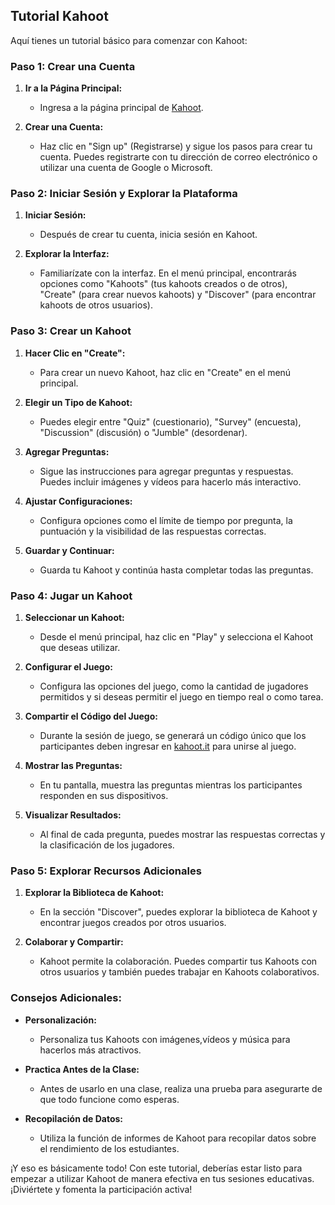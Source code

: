 ## Tutorial Kahoot

Aquí tienes un tutorial básico para comenzar con Kahoot:

### Paso 1: Crear una Cuenta

1. **Ir a la Página Principal:**
   - Ingresa a la página principal de [Kahoot](https://kahoot.com/).

2. **Crear una Cuenta:**
   - Haz clic en "Sign up" (Registrarse) y sigue los pasos para crear tu cuenta. Puedes registrarte con tu dirección de correo electrónico o utilizar una cuenta de Google o Microsoft.

### Paso 2: Iniciar Sesión y Explorar la Plataforma

1. **Iniciar Sesión:**
   - Después de crear tu cuenta, inicia sesión en Kahoot.

2. **Explorar la Interfaz:**
   - Familiarízate con la interfaz. En el menú principal, encontrarás opciones como "Kahoots" (tus kahoots creados o de otros), "Create" (para crear nuevos kahoots) y "Discover" (para encontrar kahoots de otros usuarios).

### Paso 3: Crear un Kahoot

1. **Hacer Clic en "Create":**
   - Para crear un nuevo Kahoot, haz clic en "Create" en el menú principal.

2. **Elegir un Tipo de Kahoot:**
   - Puedes elegir entre "Quiz" (cuestionario), "Survey" (encuesta), "Discussion" (discusión) o "Jumble" (desordenar).

3. **Agregar Preguntas:**
   - Sigue las instrucciones para agregar preguntas y respuestas. Puedes incluir imágenes y vídeos para hacerlo más interactivo.

4. **Ajustar Configuraciones:**
   - Configura opciones como el límite de tiempo por pregunta, la puntuación y la visibilidad de las respuestas correctas.

5. **Guardar y Continuar:**
   - Guarda tu Kahoot y continúa hasta completar todas las preguntas.

### Paso 4: Jugar un Kahoot

1. **Seleccionar un Kahoot:**
   - Desde el menú principal, haz clic en "Play" y selecciona el Kahoot que deseas utilizar.

2. **Configurar el Juego:**
   - Configura las opciones del juego, como la cantidad de jugadores permitidos y si deseas permitir el juego en tiempo real o como tarea.

3. **Compartir el Código del Juego:**
   - Durante la sesión de juego, se generará un código único que los participantes deben ingresar en [kahoot.it](https://kahoot.it/) para unirse al juego.

4. **Mostrar las Preguntas:**
   - En tu pantalla, muestra las preguntas mientras los participantes responden en sus dispositivos.

5. **Visualizar Resultados:**
   - Al final de cada pregunta, puedes mostrar las respuestas correctas y la clasificación de los jugadores.

### Paso 5: Explorar Recursos Adicionales

1. **Explorar la Biblioteca de Kahoot:**
   - En la sección "Discover", puedes explorar la biblioteca de Kahoot y encontrar juegos creados por otros usuarios.

2. **Colaborar y Compartir:**
   - Kahoot permite la colaboración. Puedes compartir tus Kahoots con otros usuarios y también puedes trabajar en Kahoots colaborativos.

### Consejos Adicionales:

- **Personalización:**
  - Personaliza tus Kahoots con imágenes,vídeos y música para hacerlos más atractivos.

- **Practica Antes de la Clase:**
  - Antes de usarlo en una clase, realiza una prueba para asegurarte de que todo funcione como esperas.

- **Recopilación de Datos:**
  - Utiliza la función de informes de Kahoot para recopilar datos sobre el rendimiento de los estudiantes.

¡Y eso es básicamente todo! Con este tutorial, deberías estar listo para empezar a utilizar Kahoot de manera efectiva en tus sesiones educativas. ¡Diviértete y fomenta la participación activa!

